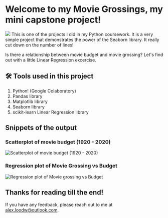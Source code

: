 
# Welcome to my Movie Grossings, my mini capstone project!

![](https://i.imgur.com/kq7hrEh.png)
This is one of the projects I did in my Python coursework. It is a very simple project that demonstrates the power of the Seaborn library. It really cut down on the number of lines!

Is there a relationship between movie budget and movie grossing? Let's find out with a little Linear Regression excercise.





## 🛠 Tools used in this project
1. Python! (Google Colaboratory)
2. Pandas library
3. Matplotlib library
4. Seaborn library
6. scikit-learn Linear Regression library


## Snippets of the output
### Scatterplot of movie budget (1920 - 2020)
![Scatterplot of movie budget (1920 - 2020)](https://i.imgur.com/YCz0ArB.jpeg)
### Regression plot of Movie Grossing vs Budget
![Regression plot of Movie grossing vs Budget](https://i.imgur.com/kPXF2kQ.jpeg)





## Thanks for reading till the end!

If you have any feedback, please reach out to me at alex.loodw@outlook.com.

